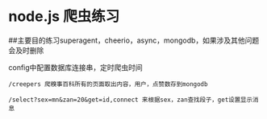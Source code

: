 # node.js 爬虫练习
##主要目的练习superagent，cheerio，async，mongodb，如果涉及其他问题会及时删除

config中配置数据库连接串，定时爬虫时间
```
/creepers 爬糗事百科所有的页面取出内容，用户，点赞数存到mongodb
```
```
/select?sex=mn&zan=20&get=id,connect 来根据sex，zan查找段子，get设置显示消息
```
